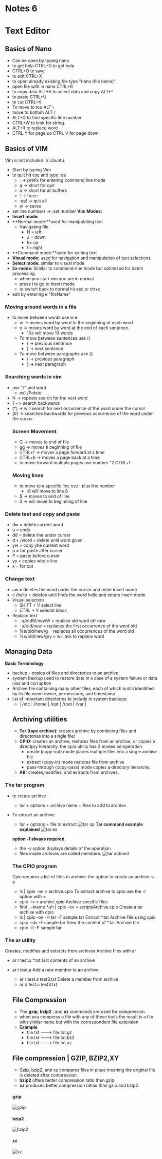# Notes 6 
# Text Editor
## Basics of Nano 

* Can be open by typing nano
* to get help CTRL+G to get help
* CTRL+O to save
* to exit CTRL+X
* to open already existing file type "nano (file name)"
* open file with in nano CTRL+R 
* to copy data ALT+A to select data and copy ALT+^
* to paste CTRL+U
* to cut CTRL+K
* To move to top ALT \ 
* move to bottom ALT /
* ALT+G to find specific line number
* CTRL+W to look for string.
* ALT+R to replace word
* CTRL Y for page up CTRL V for page down

## Basics of VIM
Vim is not included in Ubuntu.
* Start by typing Vim 
* to quit hit esc and type :qa
  * : -> prefix for entering command line mode
  * q -> short for quit
  * a -> short for all buffers
  * ! -> force 
  * :qa! -> quit all
  * w -> saves
* set line numbers -> :set number
**Vim Modes:** 
* **Insert mode:** 
* **Normal mode:**used for manipulating text
  * Navigating file
    * H = left
    * J = down
    * k= up
    * l = right
* **Command mode:**used for writing text
*  **Visual mode:** used for navigation and manipulation of text selections
*  **Select mode:** similar to visual mode
*  **Ex-mode:** Similar to command-line mode but optimized for batch processing.
   *  when you start vim you are in normal
   *  press i to go to insert mode
   *  to switch back to normal hit esc or ctr+c
* edit by entering e "fileName"
### Moving around words in a file
* to move between words use w e
  * w -> moves word by word to the beginning of each word
  * e -> moves word by word at the end of each sentence.
    * 10e will move 10 words
  * To move between sentences use ()
    * ( -> previous sentence
    * ) -> next sentence
  * To move between paragraphs use {}
    * { -> previous paragraph
    * } -> next paragraph
### Searching words in vim
* use "/" and word 
  * ex) /Potato 
* N -> repeats search for the next word
* ? - > search backwards
* (*) -> will search for next occurrence of the word under the cursor
* (#) -> searches backwards for previous occurrence of the word under the cursor
  ### Screen Movement
  * G -> moves to end of file
  * gg -> moves ti beginning of file
  * CTRL+f -> moves a page forward at a time
  * CTRL+b -> moves a page back at a time
  * to move forward multiple pages use number "2 CTRL+f
  ### Moving lines 
  * to move to a specific line use : plus line number
    * :8 will move to line 8 
  * $ -> moves to end of line
  * 0 -> will move to beginning of line
### Delete text and copy and paste
* dw = delete current word
* u = undo
* dd = delete line under curser
*  d + /word = delete until word given
*  yw = copy yhe current word
*  p = for paste after curser
*  P = paste before curser
*  yy = copies whole line
*  x = for cut
### Change text
* cw = deletes the word under the curser and enter insert mode
* c /hello = deletes until finds the word hello and enters insert mode
* Visual selection 
  * SHIFT + V  select line
  * CTRL + V selectd block
* Replace text
  * : s/oldW/newW = replace old word ofr new
  * : s/old/new = replaces the first occurrence of the word old
  * %s/old/new/g = replaces all occurrences of the word old
  * %s/old/new/g/y = will ask to replace word
  
## Managing Data
**Basic Terminology**
* backup - copies of files and directories to an archive
* system backup used to restore data in a case of a system failure or data loss and corruption
* Archive file containing many other files, each of which is still identified by its file name owner, permissions, and timestamp
* list of important directories to include in system backups:
  * | /etc | /home | /opt | /root | /var |
  ## Archiving utilities 
  * **Tar (tape archive):** creates archive by combining files and directories into a single file/
  * **CPIO:** creates an archive, restores files from an archive, or copies a directpry hierarchy. the cpio utility has 3 modes od operation
    * create (copy-out)  mode places multiple files into a single archive file
    * extract (copy-in) mode restores file from archive
    * pass-through (copy-pass) mode copies a directory hierarchy.
  * **AR:** creates,modifies, and extracts from archives.
### The tar program
* to create archive :
  * tar + options + archive name + files to add to archive
* To extract an archive:
  * tar + options + file to extract
  ![tar op](Notesimg/tarimg.png)
  **Tar command example explained**
  ![tar ex](Notesimg/tarimg2.png)
 
  **option -f always required.**
  * the -v option displays details of the operation. 
  * files inside archives are called members.
  ![tar actiond](Notesimg/tarimg3.png)
  ### The CPIO program 
  Cpio requires a list of files to archive. the option to create an archive is -o
  * ls | cpio -ov > archive.cpio
  To extract archive to cpio use the -i option with <
  * cpio -iv < archive.cpio 
  Archive specific files
  * find . -iname *.sh | cpio -ov > scriptsArchive.cpio
  Create a tar archive with cpio 
  * ls | cpio -ov -H tar -F sample.tar
  Extract *.tar Archive File using cpio
  * cpio -idv -F sample.tar
  View the content of *.tar Archive file
  * cpio -it -F sample tar
### The ar utility
Creates, modifies and extracts from archives
Archive files with ar
* ar r test.a *.txt
List contents of an archive
* ar t test.a
  Add a new member to an archive
  * ar r test.a test3.txt
  Delete a member from archive
  * ar d test.a test3.txt
  
  ## File Compression
  * The **gxip, bzip2** , and **xz** commands are used for compression.
  * when you compress a file with any of these tools the result is a file with similar name but with the correspondent file extension
  * **Example**
    * file.txt ---> file.txt.gz
    * file.txt ---> file.txt.bz2
    * file.txt ---> file.txt.xz
  ## File compression | GZIP, BZIP2,XY
  * Gzip, bzip2, and xz compares files in place meaning the original file is deleted after compression.
  * **bzip2** offers better compression ratio then gzip
  * **xz** produces better compression ratios than gzip and bzip2.
  #### gzip
  ![gzip](Notesimg/gizp.png)
  #### bzip2
  ![bzip2](Notesimg/bzip2.png)
  #### xz
  ![xz](Notesimg/xz.png)


  